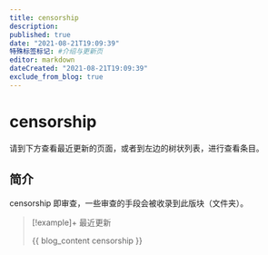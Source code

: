 ```yaml
---
title: censorship
description:
published: true
date: "2021-08-21T19:09:39"
特殊标签标记: #介绍与更新页
editor: markdown
dateCreated: "2021-08-21T19:09:39"
exclude_from_blog: true
---
```


# censorship

请到下方查看最近更新的页面，或者到左边的树状列表，进行查看条目。

## 简介

censorship 即审查，一些审查的手段会被收录到此版块（文件夹）。

> [!example]+ 最近更新
>
> {{ blog_content censorship }}

